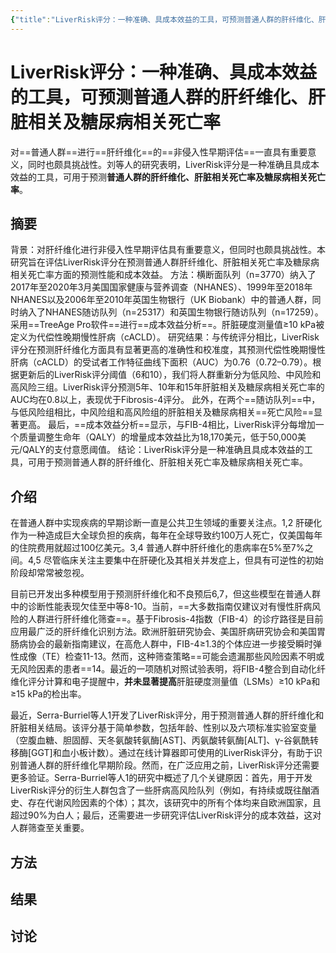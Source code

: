 ```yaml
---
{"title":"LiverRisk评分：一种准确、具成本效益的工具，可预测普通人群的肝纤维化、肝脏相关及糖尿病相关死亡率","time":"2025-07-20 周日","tags":null,"dg-publish":true,"影响因子":11.8,"发表年份":["2024"],"文献类型":["肝纤维化","预测模型","UKB","NHANES"],"期刊":["Med"],"permalink":"/300 评价/L文献/Nhanes+UKB/LiverRisk评分：一种准确、具成本效益的工具，可预测普通人群的肝纤维化、肝脏相关及糖尿病相关死亡率/","dgPassFrontmatter":true,"created":"2025-07-20T11:45:38.200+08:00","updated":"2025-07-20T12:01:22.077+08:00"}
---
```


# LiverRisk评分：一种准确、具成本效益的工具，可预测普通人群的肝纤维化、肝脏相关及糖尿病相关死亡率
对==普通人群==进行==肝纤维化==的==非侵入性早期评估==一直具有重要意义，同时也颇具挑战性。刘等人的研究表明，LiverRisk评分是一种准确且具成本效益的工具，可用于预测**普通人群的肝纤维化、肝脏相关死亡率及糖尿病相关死亡率**。
## 摘要
背景：对肝纤维化进行非侵入性早期评估具有重要意义，但同时也颇具挑战性。本研究旨在评估LiverRisk评分在预测普通人群肝纤维化、肝脏相关死亡率及糖尿病相关死亡率方面的预测性能和成本效益。
方法：横断面队列（n=3770）纳入了2017年至2020年3月美国国家健康与营养调查（NHANES）、1999年至2018年NHANES以及2006年至2010年英国生物银行（UK Biobank）中的普通人群，同时纳入了NHANES随访队列（n=25317）和英国生物银行随访队列（n=17259）。采用==TreeAge Pro软件==进行==成本效益分析==。肝脏硬度测量值≥10 kPa被定义为代偿性晚期慢性肝病（cACLD）。
研究结果：与传统评分相比，LiverRisk评分在预测肝纤维化方面具有显著更高的准确性和校准度，其预测代偿性晚期慢性肝病（cACLD）的受试者工作特征曲线下面积（AUC）为0.76（0.72–0.79）。根据更新后的LiverRisk评分阈值（6和10），我们将人群重新分为低风险、中风险和高风险三组。LiverRisk评分预测5年、10年和15年肝脏相关及糖尿病相关死亡率的AUC均在0.8以上，表现优于Fibrosis-4评分。
此外，在两个==随访队列==中，与低风险组相比，中风险组和高风险组的肝脏相关及糖尿病相关==死亡风险==显著更高。
最后，==成本效益分析==显示，与FIB-4相比，LiverRisk评分每增加一个质量调整生命年（QALY）的增量成本效益比为18,170美元，低于50,000美元/QALY的支付意愿阈值。
结论：LiverRisk评分是一种准确且具成本效益的工具，可用于预测普通人群的肝纤维化、肝脏相关死亡率及糖尿病相关死亡率。
## 介绍
在普通人群中实现疾病的早期诊断一直是公共卫生领域的重要关注点。1,2 肝硬化作为一种造成巨大全球负担的疾病，每年在全球导致约100万人死亡，仅美国每年的住院费用就超过100亿美元。3,4 普通人群中肝纤维化的患病率在5%至7%之间。4,5 尽管临床关注主要集中在肝硬化及其相关并发症上，但具有可逆性的初始阶段却常常被忽视。

目前已开发出多种模型用于预测肝纤维化和不良预后6,7，但这些模型在普通人群中的诊断性能表现欠佳至中等8-10。当前，==大多数指南仅建议对有慢性肝病风险的人群进行肝纤维化筛查==。基于Fibrosis-4指数（FIB-4）的诊疗路径是目前应用最广泛的肝纤维化识别方法。欧洲肝脏研究协会、美国肝病研究协会和美国胃肠病协会的最新指南建议，在高危人群中，FIB-4≥1.3的个体应进一步接受瞬时弹性成像（TE）检查11-13。然而，这种筛查策略==可能会遗漏那些风险因素不明或无风险因素的患者==14。最近的一项随机对照试验表明，将FIB-4整合到自动化纤维化评分计算和电子提醒中，**并未显著提高**肝脏硬度测量值（LSMs）≥10 kPa和≥15 kPa的检出率。

最近，Serra-Burriel等人1开发了LiverRisk评分，用于预测普通人群的肝纤维化和肝脏相关结局。该评分基于简单参数，包括年龄、性别以及六项标准实验室变量（空腹血糖、胆固醇、天冬氨酸转氨酶[AST]、丙氨酸转氨酶[ALT]、γ-谷氨酰转移酶[GGT]和血小板计数）。通过在线计算器即可使用的LiverRisk评分，有助于识别普通人群的肝纤维化早期阶段。然而，在广泛应用之前，LiverRisk评分还需要更多验证。Serra-Burriel等人1的研究中概述了几个关键原因：首先，用于开发LiverRisk评分的衍生人群包含了一些肝病高风险队列（例如，有持续或既往酗酒史、存在代谢风险因素的个体）；其次，该研究中的所有个体均来自欧洲国家，且超过90%为白人；最后，还需要进一步研究评估LiverRisk评分的成本效益，这对人群筛查至关重要。
## 方法
## 结果
## 讨论












